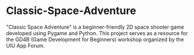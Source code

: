 # Classic-Space-Adventure
"Classic Space Adventure" is a beginner-friendly 2D space shooter game developed using Pygame and Python. This project serves as a resource for the GD4B (Game Development for Beginners) workshop organized by the UIU App Forum.

